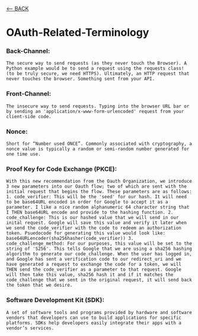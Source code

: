 [<-- BACK](https://github.com/bkieselEducational/OAuth-Central)
# OAuth-Related-Terminology
### Back-Channel:
`The secure way to send requests (as they never touch the Browser). A Python example would be to send a request using the requests class! (to be truly secure, we need HTTPS). Ultimately, an HTTP request that never touches the browser. Something sent from your API.`

### Front-Channel:
`The insecure way to send requests. Typing into the browser URL bar or by sending an 'application/x-www-form-urlencoded' request from your client-side code.`

### Nonce:
`Short for “Number used ONCE”. Commonly associated with cryptography, a nonce value is typically a random or semi-random number generated for one time use.`

### Proof Key for Code Exchange (PKCE):
`With this new recommendation from the Oauth Organization, we introduce 3 new parameters into our Oauth flow; two of which are sent with the initial request that begins the flow. These parameters are as follows: 1. code_verifier: This will be the 'seed' for our hash. It will need to be base64URL encoded in order for Google to accept it as a parameter. I like a nice random alphanumeric 64 character string that I THEN base64URL encode and provide to the hashing function. 2. code_challenge: This is our hashed value that we will send in our inital request. Google will save this value and verify it later when we send the code_verifier with the code to redeem an authorization token. Psuedocode for generating this value would look like: base64URLencoder(sha256hasher(code_verifier)) 3. code_challenge_method: For our purposes, this value will be set to the string of 'S256'. This tells Google that we are using a sha256 hashing algorithm to generate our code_challenge. When the user has logged in, and Google has sent a verification code to our redirect_uri and we have generated a request to exchange the code for a token, we will THEN send the code_verifier as a parameter to that request. Google will then take this value, sha256 hash it and if it matches the code_challenge that we sent in the original request, it will send back the token that we desire.`

### Software Development Kit (SDK):
`A set of software tools and programs provided by hardware and software vendors that developers can use to build applications for specific platforms. SDKs help developers easily integrate their apps with a vendor’s services.`
